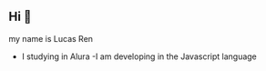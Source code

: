 ## Hi 👋

my name is Lucas Ren 

- I studying in Alura
-I am developing in the Javascript language


